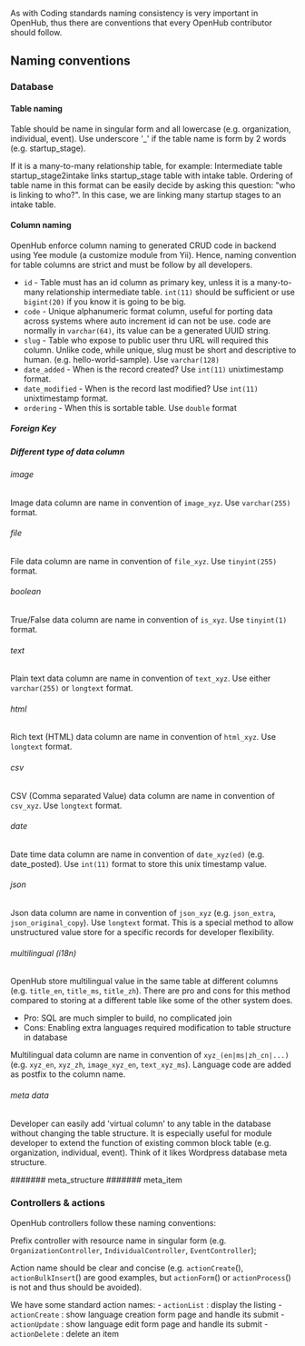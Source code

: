 As with Coding standards naming consistency is very important in OpenHub, thus there are conventions that every OpenHub contributor should follow.

## Naming conventions

### Database
#### Table naming
Table should be name in singular form and all lowercase (e.g. organization, individual, event). Use underscore '_' if the table name is form by 2 words (e.g. startup_stage).

If it is a many-to-many relationship table, for example:
Intermediate table startup_stage2intake links startup_stage table with intake table. Ordering of table name in this format can be easily decide by asking this question: "who is linking to who?". In this case, we are linking many startup stages to an intake table. 

#### Column naming
OpenHub enforce column naming to generated CRUD code in backend using Yee module (a customize module from Yii). Hence, naming convention for table columns are strict and must be follow by all developers.

  * `id` - Table must has an id column as primary key, unless it is a many-to-many relationship intermediate table. `int(11)` should be sufficient or use `bigint(20)` if you know it is going to be big.
  * `code` - Unique alphanumeric format column, useful for porting data across systems where auto increment id can not be use. code are normally in `varchar(64)`, its value can be a generated UUID string.
  * `slug` - Table who expose to public user thru URL will required this column. Unlike code, while unique, slug must be short and descriptive to human. (e.g. hello-world-sample). Use `varchar(128)`
  * `date_added` - When is the record created? Use `int(11)` unixtimestamp format.
  * `date_modified` - When is the record last modified? Use `int(11)` unixtimestamp format.
  * `ordering` - When this is sortable table. Use `double` format
##### Foreign Key
##### Different type of data column
###### image
Image data column are name in convention of `image_xyz`. Use `varchar(255)` format.
###### file
File data column are name in convention of `file_xyz`. Use `tinyint(255)` format.
###### boolean
True/False data column are name in convention of `is_xyz`. Use `tinyint(1)` format.
###### text 
Plain text data column are name in convention of `text_xyz`. Use either `varchar(255)` or `longtext` format.
###### html
Rich text (HTML) data column are name in convention of `html_xyz`. Use `longtext` format.
###### csv
CSV (Comma separated Value) data column are name in convention of `csv_xyz`. Use `longtext` format.
###### date
Date time data column are name in convention of `date_xyz(ed)` (e.g. date_posted). Use `int(11)` format to store this unix timestamp value.
###### json
Json data column are name in convention of `json_xyz` (e.g. `json_extra`, `json_original_copy`). Use `longtext` format. This is a special method to allow unstructured value store for a specific records for developer flexibility. 

###### multilingual (i18n)
OpenHub store multilingual value in the same table at different columns (e.g. `title_en`, `title_ms`, `title_zh`). There are pro and cons for this method compared to storing at a different table like some of the other system does. 
  * Pro: SQL are much simpler to build, no complicated join
  * Cons: Enabling extra languages required modification to table structure in database

Multilingual data column are name in convention of `xyz_(en|ms|zh_cn|...)` (e.g. `xyz_en`, `xyz_zh`, `image_xyz_en`, `text_xyz_ms`). Language code are added as postfix to the column name.

###### meta data
Developer can easily add 'virtual column' to any table in the database without changing the table structure. It is especially useful for module developer to extend the function of existing common block table (e.g. organization, individual, event). Think of it likes Wordpress database meta structure.

####### meta_structure
####### meta_item

### Controllers & actions
OpenHub controllers follow these naming conventions:

Prefix controller with resource name in singular form (e.g. `OrganizationController`, `IndividualController`, `EventController`);

Action name should be clear and concise (e.g. `actionCreate`(), `actionBulkInsert`() are good examples, but `actionForm`() or `actionProcess`() is not and thus should be avoided).

We have some standard action names: - `actionList` : display the listing - `actionCreate` : show language creation form page and handle its submit - `actionUpdate` : show language edit form page and handle its submit - `actionDelete` : delete an item